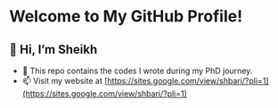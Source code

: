 # Welcome to My GitHub Profile!

## 👋 Hi, I’m Sheikh
- 👀 This repo contains the codes I wrote during my PhD journey.
- 📫 Visit my website at [https://sites.google.com/view/shbari/?pli=1](https://sites.google.com/view/shbari/?pli=1)

<!---
shbari/shbari is a ✨ special ✨ repository because its `README.md` (this file) appears on your GitHub profile.
You can click the Preview link to take a look at your changes.
--->
